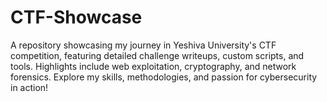 # CTF-Showcase
A repository showcasing my journey in Yeshiva University's CTF competition, featuring detailed challenge writeups, custom scripts, and tools. Highlights include web exploitation, cryptography, and network forensics. Explore my skills, methodologies, and passion for cybersecurity in action!
